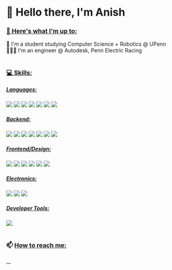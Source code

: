 # 👋 Hello there, I'm Anish 

### <u> 🔭 Here's what I'm up to: </u> <br /> 
🏫 I'm a student studying Computer Science + Robotics @ UPenn <br /> 👨🏽‍💻 I'm an engineer @ Autodesk, Penn Electric Racing
<br /> 
<br /> 
### <u> 💻 Skills: </u> <br /> 
##### <u> Languages: </u>
![](https://img.shields.io/badge/Java-ED8B00?style=for-the-badge&logo=java&logoColor=white)
![](https://img.shields.io/badge/C-00599C?style=for-the-badge&logo=c&logoColor=white)
![](https://img.shields.io/badge/C%2B%2B-00599C?style=for-the-badge&logo=c%2B%2B&logoColor=white)
![](https://img.shields.io/badge/Python-3776AB?style=for-the-badge&logo=python&logoColor=white)
![](https://img.shields.io/badge/JavaScript-F7DF1E?style=for-the-badge&logo=javascript&logoColor=black)
![](https://img.shields.io/badge/TypeScript-007ACC?style=for-the-badge&logo=typescript&logoColor=white)
![](https://img.shields.io/badge/R-276DC3?style=for-the-badge&logo=r&logoColor=white)
##### <u> Backend: </u>
![](https://img.shields.io/badge/Express.js-404D59?style=for-the-badge)
![](https://img.shields.io/badge/Flask-000000?style=for-the-badge&logo=flask&logoColor=white)
![](https://img.shields.io/badge/Amazon_AWS-232F3E?style=for-the-badge&logo=amazon-aws&logoColor=white)
![](https://img.shields.io/badge/Heroku-430098?style=for-the-badge&logo=heroku&logoColor=white)
![](https://img.shields.io/badge/Amazon%20DynamoDB-4053D6?style=for-the-badge&logo=Amazon%20DynamoDB&logoColor=white)
![](https://img.shields.io/badge/Node.js-43853D?style=for-the-badge&logo=node.js&logoColor=white)
![](https://img.shields.io/badge/MySQL-00000F?style=for-the-badge&logo=mysql&logoColor=white)
##### <u> Frontend/Design: </u>
![](https://img.shields.io/badge/React-20232A?style=for-the-badge&logo=react&logoColor=61DAFB)
![](https://img.shields.io/badge/HTML5-E34F26?style=for-the-badge&logo=html5&logoColor=white)
![](https://img.shields.io/badge/CSS-239120?&style=for-the-badge&logo=css3&logoColor=white)
![](https://img.shields.io/badge/Bootstrap-563D7C?style=for-the-badge&logo=bootstrap&logoColor=white)
![](https://img.shields.io/badge/Adobe%20Illustrator-FF9A00?style=for-the-badge&logo=adobe%20illustrator&logoColor=white)
![](https://img.shields.io/badge/Figma-F24E1E?style=for-the-badge&logo=figma&logoColor=white)
##### <u> Electronics: </u>
![](https://img.shields.io/badge/Arduino-00979D?style=for-the-badge&logo=Arduino&logoColor=white)
![](https://img.shields.io/badge/Raspberry%20Pi-A22846?style=for-the-badge&logo=Raspberry%20Pi&logoColor=white)
![](https://img.shields.io/badge/GIT-E44C30?style=for-the-badge&logo=git&logoColor=white)
##### <u> Developer Tools: </u>
![](https://img.shields.io/badge/GIT-E44C30?style=for-the-badge&logo=git&logoColor=white)
<br />
<br />
### 📫 <u> How to reach me: </u><br /> 
<a href="https://www.linkedin.com/in/anishagrawa1/">
    <img alt="" src="https://img.shields.io/badge/LinkedIn-0077B5?style=for-the-badge&logo=linkedin&logoColor=white" />
</a>
<a href="https://instagram.com/anishagrawal.jpg">
    <img alt="" src="https://img.shields.io/badge/Instagram-E4405F?style=for-the-badge&logo=instagram&logoColor=white" />
</a>
<a href="https://twitter.com/anishtxt">
    <img alt="" src="https://img.shields.io/badge/Twitter-1DA1F2?style=for-the-badge&logo=twitter&logoColor=white" />
</a>
<a href="https://open.spotify.com/user/anish2003">
    <img alt="" src="https://img.shields.io/badge/Spotify-1ED760?&style=for-the-badge&logo=spotify&logoColor=white" />
</a>



<!--
**anishxyz/anishxyz** is a ✨ _special_ ✨ repository because its `README.md` (this file) appears on your GitHub profile.

Here are some ideas to get you started:

- 🔭 I’m currently working on ...
- 🌱 I’m currently learning ...
- 👯 I’m looking to collaborate on ...
- 🤔 I’m looking for help with ...
- 💬 Ask me about ...
- 📫 How to reach me: ...
- 😄 Pronouns: ...
- ⚡ Fun fact: ...

[![Top Langs](https://github-readme-stats.vercel.app/api/top-langs/?username=anishxyz&layout=compact&theme=github_dark)](https://github.com/anishxyz)
-->
